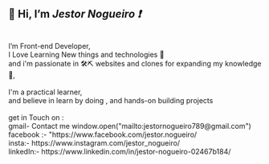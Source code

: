 <h2>👋 Hi, I’m <i><b>Jestor Nogueiro ❗</b></i></h2></br>
I’m Front-end Developer,</br>  I Love Learning New things and technologies 📝 </br>
and i'm passionate in 🛠⛏ websites and clones for expanding my knowledge 🤩,  
</br></br>
 I'm a practical learner,
 </br>and believe in learn by doing , and hands-on building projects 
</br></br>
get in Touch on :</br>
gmail- <a mailto:jestornogueiro789@gmail.com > Contact me
 window.open("mailto:jestornogueiro789@gmail.com")</a>
</br>
facebook :- "https://www.facebook.com/jestor.nogueiro/
</br>
insta:- https://www.instagram.com/jestor_nogueiro/
</br>
linkedIn:- https://www.linkedin.com/in/jestor-nogueiro-02467b184/
</br>

